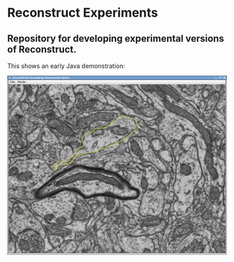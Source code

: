 # Reconstruct Experiments
## Repository for developing experimental versions of Reconstruct.

This shows an early Java demonstration:

![Early Demo](java/Screenshot_02262018_120642PM.png?raw=true "Early Demo")

